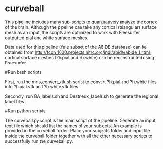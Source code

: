 # curveball

This pipeline includes many sub-scripts to quantitatively analyze the cortex of the brain. Although the pipeline can take any cortical (triangular) surface mesh as an input, the scripts are optimized to work with Freesurfer outputted pial and white surface meshes. 

Data used for this pipeline (Yale subset of the ABIDE database) can be obtained from http://fcon_1000.projects.nitrc.org/indi/abide/abide_I.html; cortical surface meshes (?h.pial and ?h.white) can be reconstructed using Freesurfer.

#Run bash scripts

First, run the mris_convert_vtk.sh script to convert ?h.pial and ?h.white files into ?h.pial.vtk and ?h.white.vtk files.

Secondly, run BA_labels.sh and Destrieux_labels.sh to generate the regional label files.

#Run python scripts

The curveball.py script is the main script of the pipeline. 
Generate an input text file which should list the names of your subjects. An example is provided in the curveball folder. 
Place your subjects folder and input file inside the curveball folder together with all the other necessary scripts to successfully run the curveball.py. 




